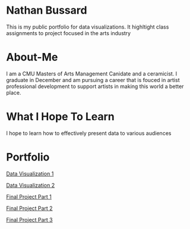 # Nathan Bussard
This is my public portfolio for data visualizations. It highltight class assignments to project focused in the arts industry

# About-Me 
I am a CMU Masters of Arts Management Canidate and a ceramicist. I graduate in December and am pursuing a career that is fouced in artist professional development to support artists in making this world a better place. 

# What I Hope To Learn
I hope to learn how to effectively present data to various audiences 

# Portfolio
[Data Visualization 1](/dataviz1.md)

[Data Visualization 2](/Dataviz2.md)

[Final Project Part 1](project1.md)
 
[Final Project Part 2](finalpro2.md)

[Final Project Part 3](finalpro3.md) 
